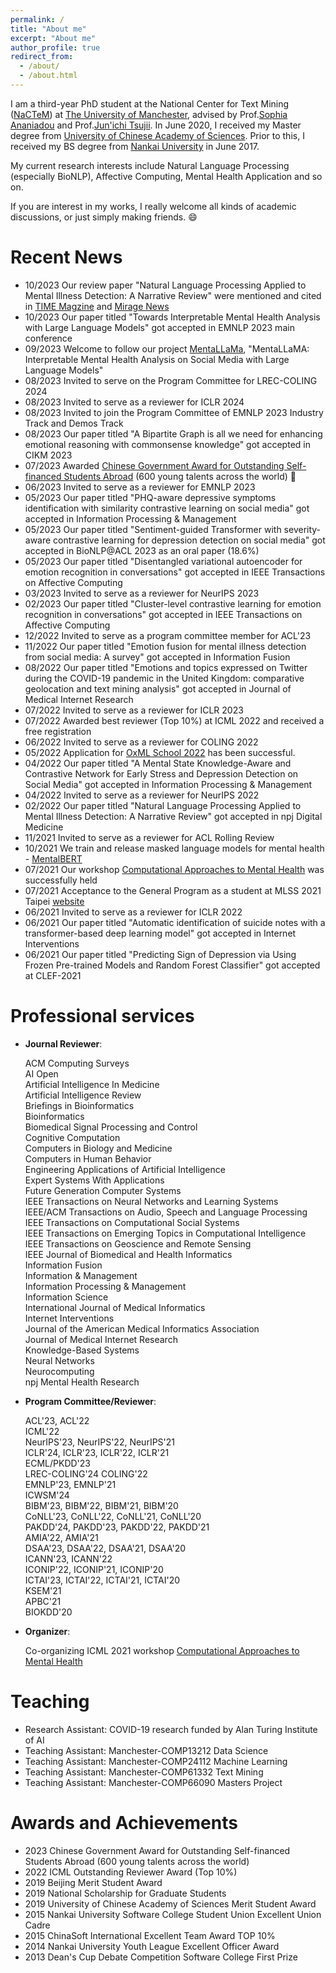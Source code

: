 ```yaml
---
permalink: /
title: "About me"
excerpt: "About me"
author_profile: true
redirect_from: 
  - /about/
  - /about.html
---
```


I am a third-year PhD student at the National Center for Text Mining (<a href="http://www.nactem.ac.uk/">NaCTeM</a>) at <a href="https://www.manchester.ac.uk/">The University of Manchester</a>, advised by Prof.<a href="https://www.research.manchester.ac.uk/portal/sophia.ananiadou.html">Sophia Ananiadou</a> and Prof.<a href="https://www.airc.aist.go.jp/en/intro/">Jun'ichi Tsujii</a>.
In June 2020, I received my Master degree from <a href="https://english.ucas.ac.cn/">University of Chinese Academy of Sciences</a>. Prior to this, I received my BS degree from <a href="https://en.nankai.edu.cn">Nankai University</a> in June 2017.

My current research interests include Natural Language Processing (especially BioNLP), Affective Computing, Mental Health Application and so on. 

If you are interest in my works, I really welcome all kinds of academic discussions, or just simply making friends. 😄

# Recent News

- 10/2023 Our review paper "Natural Language Processing Applied to Mental Illness Detection: A Narrative Review" were mentioned and cited in <a href="https://time.com/6320378/ai-therapy-chatbots/">TIME Magzine</a> and <a href="https://www.miragenews.com/how-ai-could-transform-future-of-psychology-1097721/"> Mirage News </a>
- 10/2023 Our paper titled "Towards Interpretable Mental Health Analysis with Large Language Models" got accepted in EMNLP 2023 main conference
- 09/2023 Welcome to follow our project <a href="https://github.com/SteveKGYang/MentalLLaMA">MentaLLaMa</a>, "MentaLLaMA: Interpretable Mental Health Analysis on Social Media with Large Language Models"
- 08/2023 Invited to serve on the Program Committee for LREC-COLING 2024
- 08/2023 Invited to serve as a reviewer for ICLR 2024
- 08/2023 Invited to join the Program Committee of EMNLP 2023 Industry Track and Demos Track
- 08/2023 Our paper titled "A Bipartite Graph is all we need for enhancing emotional reasoning with commonsense knowledge" got accepted in CIKM 2023
- 07/2023 Awarded <a href="https://en.wikipedia.org/wiki/Chinese_government_award_for_outstanding_self-financed_students_abroad">Chinese Government Award for Outstanding Self-financed Students Abroad</a> (600 young talents across the world) 🎉
- 06/2023 Invited to serve as a reviewer for EMNLP 2023
- 05/2023 Our paper titled "PHQ-aware depressive symptoms identification with similarity contrastive learning on social media" got accepted in Information Processing & Management
- 05/2023 Our paper titled "Sentiment-guided Transformer with severity-aware contrastive learning for depression detection on social media" got accepted in BioNLP@ACL 2023 as an oral paper (18.6%)
- 05/2023 Our paper titled "Disentangled variational autoencoder for emotion recognition in conversations" got accepted in IEEE Transactions on Affective Computing
- 03/2023 Invited to serve as a reviewer for NeurIPS 2023
- 02/2023 Our paper titled "Cluster-level contrastive learning for emotion recognition in conversations" got accepted in IEEE Transactions on Affective Computing
- 12/2022 Invited to serve as a program committee member for ACL'23
- 11/2022 Our paper titled "Emotion fusion for mental illness detection from social media: A survey" got accepted in Information Fusion
- 08/2022 Our paper titled "Emotions and topics expressed on Twitter during the COVID-19 pandemic in the United Kingdom: comparative geolocation and text mining analysis" got accepted in Journal of Medical Internet Research
- 07/2022 Invited to serve as a reviewer for ICLR 2023
- 07/2022 Awarded best reviewer (Top 10%) at ICML 2022 and received a free registration
- 06/2022 Invited to serve as a reviewer for COLING 2022
- 05/2022 Application for <a href="https://www.oxfordml.school/">OxML School 2022</a> has been successful.
- 04/2022 Our paper titled "A Mental State Knowledge-Aware and Contrastive Network for Early Stress and Depression Detection on Social Media" got accepted in Information Processing & Management
- 04/2022 Invited to serve as a reviewer for NeurIPS 2022
- 02/2022 Our paper titled "Natural Language Processing Applied to Mental Illness Detection: A Narrative Review" got accepted in npj Digital Medicine
- 11/2021 Invited to serve as a reviewer for ACL Rolling Review
- 10/2021 We train and release masked language models for mental health - <a href="https://arxiv.org/abs/2110.15621">MentalBERT</a> 
- 07/2021 Our workshop <a href="https://sites.google.com/view/ca2mh/">Computational Approaches to Mental Health</a> was successfully held
- 07/2021 Acceptance to the General Program as a student at MLSS 2021 Taipei <a href="http://ai.ntu.edu.tw/mlss2021/">website</a>
- 06/2021 Invited to serve as a reviewer for ICLR 2022
- 06/2021 Our paper titled "Automatic identification of suicide notes with a transformer-based deep learning model" got accepted in Internet Interventions
- 06/2021 Our paper titled "Predicting Sign of Depression via Using Frozen Pre-trained Models and Random Forest Classifier" got accepted at CLEF-2021

# Professional services
- **Journal Reviewer**:

  ACM Computing Surveys<br/>
  AI Open<br/>
  Artificial Intelligence In Medicine<br/>
  Artificial Intelligence Review<br/>
  Briefings in Bioinformatics<br/>
  Bioinformatics<br/>
  Biomedical Signal Processing and Control<br/>
  Cognitive Computation<br/>
  Computers in Biology and Medicine<br/>
  Computers in Human Behavior<br/>
  Engineering Applications of Artificial Intelligence<br/>
  Expert Systems With Applications<br/>
  Future Generation Computer Systems<br/>
  IEEE Transactions on Neural Networks and Learning Systems<br/>
  IEEE/ACM Transactions on Audio, Speech and Language Processing<br/>
  IEEE Transactions on Computational Social Systems<br/>
  IEEE Transactions on Emerging Topics in Computational Intelligence<br/>
  IEEE Transactions on Geoscience and Remote Sensing<br/>
  IEEE Journal of Biomedical and Health Informatics<br/>
  Information Fusion<br/>
  Information & Management<br/>
  Information Processing & Management<br/>
  Information Science<br/>
  International Journal of Medical Informatics<br/>
  Internet Interventions<br/>
  Journal of the American Medical Informatics Association<br/>
  Journal of Medical Internet Research<br/>
  Knowledge-Based Systems<br/>
  Neural Networks<br/>
  Neurocomputing<br/>
  npj Mental Health Research<br/>

- **Program Committee/Reviewer**:

  ACL'23, ACL'22<br/>
  ICML'22<br/>
  NeurIPS'23, NeurIPS'22, NeurIPS'21<br/>
  ICLR'24, ICLR'23, ICLR'22, ICLR'21<br/>
  ECML/PKDD'23<br/>
  LREC-COLING'24 COLING'22<br/>
  EMNLP'23, EMNLP'21<br/>
  ICWSM'24<br/>
  BIBM'23, BIBM'22, BIBM'21, BIBM'20<br/>
  CoNLL'23, CoNLL'22, CoNLL'21, CoNLL'20<br/>
  PAKDD'24, PAKDD'23, PAKDD'22, PAKDD'21<br/>
  AMIA'22, AMIA'21<br/>
  DSAA'23, DSAA'22, DSAA'21, DSAA'20<br/>
  ICANN'23, ICANN'22<br/>
  ICONIP'22, ICONIP'21, ICONIP'20<br/>
  ICTAI'23, ICTAI'22, ICTAI'21, ICTAI'20<br/>
  KSEM'21<br/>
  APBC'21<br/>
  BIOKDD'20<br/>
  
- **Organizer**:

  Co-organizing ICML 2021 workshop <a href="https://sites.google.com/view/ca2mh/">Computational Approaches to Mental Health</a>
  

<!--   2022 International Conference on Learning Representations (ICLR 2022)
  
  Thirty-fifth Conference on Neural Information Processing Systems (NeurIPS 2021)

  2021 International Conference on Learning Representations (ICLR 2021)
  
  The 2021 Conference on Empirical Methods in Natural Language Processing (EMNLP 2021)
  
  International Conference on Bioinformatics & Biomedicine 2021 （BIBM 2021）
  
  The SIGNLL Conference on Computational Natural Language Learning (CoNLL 2021)
  
  The 25th Pacific-Asia Conference on Knowledge Discovery and Data Mining (PAKDD 2021)
  
  The 8th IEEE International Conference on Data Science and Advanced Analytics (DSAA 2021)
  
  The 28th International Conference on Neural Information Processing (ICONIP 2021)
  
  International Conference on Knowledge Science, Engineering and Management (KSEM 2021)
  
  The 19th Asia Pacific Bioinformatics Conference (APBC 2021)
  
  American Medical Informatics Association Annual Symposium (AMIA 2021)
  
  33th International Conference on Tools with Artificial Intelligence （ICTAI 2021）
  
  International Conference on Bioinformatics & Biomedicine 2020 （BIBM 2020）
  
  19th International Workshop on Data Mining in Bioinformatics In Conjunction with SIGKDD 2020 (BIOKDD 2020)
  
  The 27th International Conference on Neural Information Processing (ICONIP 2020)
  
  The 7th IEEE International Conference on Data Science and Advanced Analytics (DSAA 2020)
  
  32th International Conference on Tools with Artificial Intelligence （ICTAI 2020）
  
  2020 International Conference on Computational Linguistics and Natural Language Processing (CLNLP 2020)
  
  The SIGNLL Conference on Computational Natural Language Learning (CoNLL 2020)
  
  The 14th International Workshop on Data and Text Mining in Biomedicine In Conjunction with CIKM 2020 (DTMBio2020)
  
  The 8th Workshop on Data Mining in Biomedical Informatics and Healthcare In Conjunction with ICDM 2020 (DMBIH’20) 
  
  The 6th International Conference on Fuzzy Systems and Data Mining (FSDM 2020)
  
  IEEE/WIC/ACM International Conference on Web Intelligence 2019 -->

# Teaching
- Research Assistant: COVID-19 research funded by Alan Turing Institute of AI
- Teaching Assistant: Manchester-COMP13212 Data Science
- Teaching Assistant: Manchester-COMP24112 Machine Learning
- Teaching Assistant: Manchester-COMP61332 Text Mining
- Teaching Assistant: Manchester-COMP66090 Masters Project

# Awards and Achievements
- 2023 Chinese Government Award for Outstanding Self-financed Students Abroad (600 young talents across the world)
- 2022 ICML Outstanding Reviewer Award (Top 10%)
- 2019 Beijing Merit Student Award
- 2019 National Scholarship for Graduate Students
- 2019 University of Chinese Academy of Sciences Merit Student Award
-	2015 Nankai University Software College Student Union Excellent Union Cadre
-	2015 ChinaSoft International Excellent Team Award TOP 10% 
-	2014 Nankai University Youth League Excellent Officer Award
-	2013 Dean's Cup Debate Competition Software College First Prize

<script type="text/javascript" id="clstr_globe" src="//clustrmaps.com/globe.js?w=200&t=n&d=no8ZIvesRUkJmyT_MkUljhI1czi9UYGRiCSy7GS-O1Y"></script>

